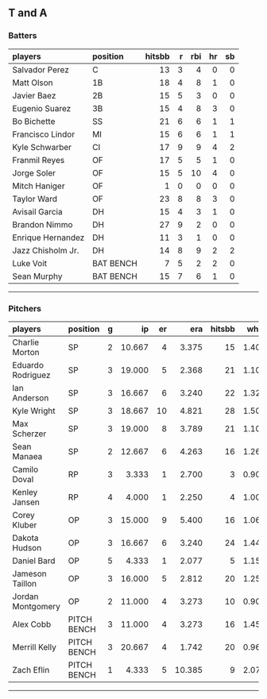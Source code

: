 ## T and A

### Batters

 
|players           |position  | hitsbb|  r| rbi| hr| sb| 
|:-----------------|:---------|------:|--:|---:|--:|--:| 
|Salvador Perez    |C         |     13|  3|   4|  0|  0| 
|Matt Olson        |1B        |     18|  4|   8|  1|  0| 
|Javier Baez       |2B        |     15|  5|   3|  0|  0| 
|Eugenio Suarez    |3B        |     15|  4|   8|  3|  0| 
|Bo Bichette       |SS        |     21|  6|   6|  1|  1| 
|Francisco Lindor  |MI        |     15|  6|   6|  1|  1| 
|Kyle Schwarber    |CI        |     17|  9|   9|  4|  2| 
|Franmil Reyes     |OF        |     17|  5|   5|  1|  0| 
|Jorge Soler       |OF        |     15|  5|  10|  4|  0| 
|Mitch Haniger     |OF        |      1|  0|   0|  0|  0| 
|Taylor Ward       |OF        |     23|  8|   8|  3|  0| 
|Avisail Garcia    |DH        |     15|  4|   3|  1|  0| 
|Brandon Nimmo     |DH        |     27|  9|   2|  0|  0| 
|Enrique Hernandez |DH        |     11|  3|   1|  0|  0| 
|Jazz Chisholm Jr. |DH        |     14|  8|   9|  2|  2| 
|Luke Voit         |BAT BENCH |      7|  5|   2|  2|  0| 
|Sean Murphy       |BAT BENCH |     15|  7|   6|  1|  0| 


* * *

### Pitchers

 
|players           |position    |  g|     ip| er|    era| hitsbb|  whip| so|  w| sv| 
|:-----------------|:-----------|--:|------:|--:|------:|------:|-----:|--:|--:|--:| 
|Charlie Morton    |SP          |  2| 10.667|  4|  3.375|     15| 1.406|  8|  1|  0| 
|Eduardo Rodriguez |SP          |  3| 19.000|  5|  2.368|     21| 1.105| 16|  1|  0| 
|Ian Anderson      |SP          |  3| 16.667|  6|  3.240|     22| 1.320| 10|  2|  0| 
|Kyle Wright       |SP          |  3| 18.667| 10|  4.821|     28| 1.500| 15|  1|  0| 
|Max Scherzer      |SP          |  3| 19.000|  8|  3.789|     21| 1.105| 22|  1|  0| 
|Sean Manaea       |SP          |  2| 12.667|  6|  4.263|     16| 1.263| 14|  0|  0| 
|Camilo Doval      |RP          |  3|  3.333|  1|  2.700|      3| 0.900|  7|  0|  1| 
|Kenley Jansen     |RP          |  4|  4.000|  1|  2.250|      4| 1.000|  6|  1|  3| 
|Corey Kluber      |OP          |  3| 15.000|  9|  5.400|     16| 1.067| 15|  1|  0| 
|Dakota Hudson     |OP          |  3| 16.667|  6|  3.240|     24| 1.440|  8|  1|  0| 
|Daniel Bard       |OP          |  5|  4.333|  1|  2.077|      5| 1.154|  6|  0|  4| 
|Jameson Taillon   |OP          |  3| 16.000|  5|  2.812|     20| 1.250| 12|  2|  0| 
|Jordan Montgomery |OP          |  2| 11.000|  4|  3.273|     10| 0.909| 10|  0|  0| 
|Alex Cobb         |PITCH BENCH |  3| 11.000|  4|  3.273|     16| 1.455| 14|  1|  0| 
|Merrill Kelly     |PITCH BENCH |  3| 20.667|  4|  1.742|     20| 0.968| 16|  2|  0| 
|Zach Eflin        |PITCH BENCH |  1|  4.333|  5| 10.385|      9| 2.077|  3|  0|  0| 


* * *


